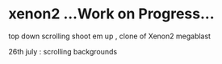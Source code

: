 # xenon2  ...Work on Progress...
top down scrolling shoot em up , clone of Xenon2 megablast

26th july : scrolling backgrounds
